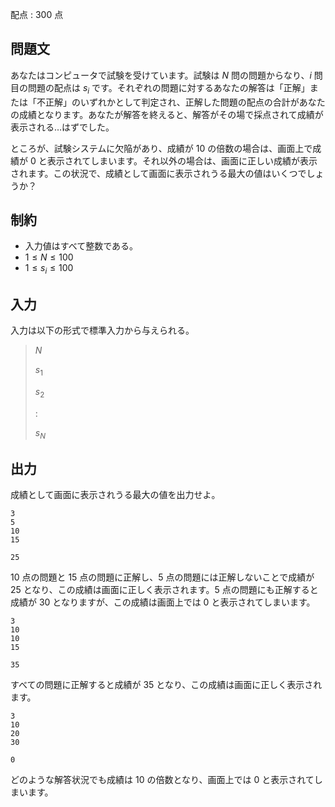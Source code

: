 配点 : $300$ 点

## 問題文

あなたはコンピュータで試験を受けています。試験は $N$ 問の問題からなり、$i$ 問目の問題の配点は $s_i$ です。それぞれの問題に対するあなたの解答は「正解」または「不正解」のいずれかとして判定され、正解した問題の配点の合計があなたの成績となります。あなたが解答を終えると、解答がその場で採点されて成績が表示される…はずでした。

ところが、試験システムに欠陥があり、成績が $10$ の倍数の場合は、画面上で成績が $0$ と表示されてしまいます。それ以外の場合は、画面に正しい成績が表示されます。この状況で、成績として画面に表示されうる最大の値はいくつでしょうか？

## 制約

- 入力値はすべて整数である。
- $1 \leq N \leq 100$
- $1 \leq s_i \leq 100$

## 入力

入力は以下の形式で標準入力から与えられる。

> $N$
> 
> $s_1$
> 
> $s_2$
> 
> $:$
> 
> $s_N$

## 出力

成績として画面に表示されうる最大の値を出力せよ。

```input1
3
5
10
15
```

```output1
25
```

$10$ 点の問題と $15$ 点の問題に正解し、$5$ 点の問題には正解しないことで成績が $25$ となり、この成績は画面に正しく表示されます。$5$ 点の問題にも正解すると成績が $30$ となりますが、この成績は画面上では $0$ と表示されてしまいます。

```input2
3
10
10
15
```

```output2
35
```

すべての問題に正解すると成績が $35$ となり、この成績は画面に正しく表示されます。

```input3
3
10
20
30
```

```output3
0
```

どのような解答状況でも成績は $10$ の倍数となり、画面上では $0$ と表示されてしまいます。